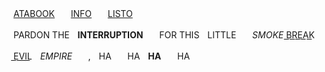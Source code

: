 [ATABOOK](https://yfl.atabook.org/)ㅤㅤ[INFO](https://rentry.co/needyourblood)ㅤㅤ[LISTO](https://listography.com/orph)

PARDON THEㅤ**INTERRUPTION**ㅤㅤFOR THISㅤLITTLEㅤㅤ*SMOKE* B͟R͟E͟A͟K͟

E͟V͟I͟L͟ㅤ*EMPIRE*ㅤㅤ,ㅤHAㅤㅤHAㅤ**HA**ㅤㅤHA


ㅤㅤ

ㅤㅤ

ㅤㅤ
ㅤㅤ
ㅤㅤ
ㅤㅤ
ㅤㅤ

ㅤㅤㅤㅤㅤㅤ

ㅤㅤ
ㅤㅤ
ㅤㅤㅤㅤ

ㅤㅤ
ㅤㅤ
ㅤㅤ
ㅤㅤ

ㅤㅤ
ㅤㅤ
ㅤㅤㅤㅤ

ㅤㅤ
ㅤㅤ
ㅤㅤ
ㅤㅤ

ㅤㅤ
ㅤㅤ
ㅤㅤㅤㅤ

ㅤㅤ
ㅤㅤ
ㅤㅤ
ㅤㅤ
ㅤㅤ
ㅤㅤㅤㅤ

ㅤㅤ
